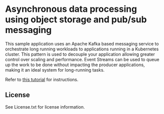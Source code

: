 # Asynchronous data processing using object storage and pub/sub messaging

This sample application uses an Apache Kafka based messaging service to orchestrate long running workloads to applications running in a Kubernetes cluster. This pattern is used to decouple your application allowing greater control over scaling and performance. Event Streams can be used to queue up the work to be done without impacting the producer applications, making it an ideal system for long-running tasks.

Refer to [this tutorial](https://cloud.ibm.com/docs/tutorials?topic=solution-tutorials-pub-sub-object-storage) for instructions.

## License

See License.txt for license information.